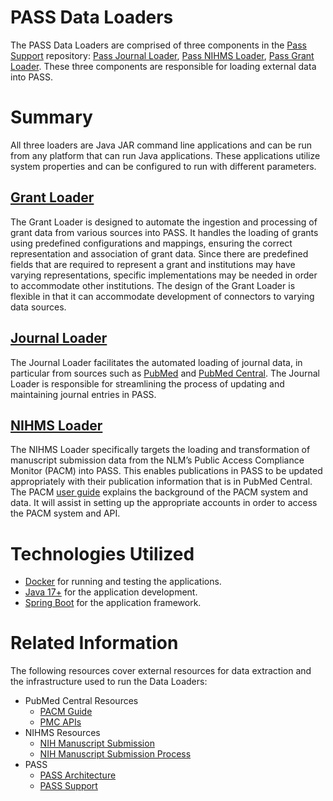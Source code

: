 # PASS Data Loaders

The PASS Data Loaders are comprised of three components in the [Pass Support](https://github.com/eclipse-pass/pass-support) repository: [Pass Journal Loader](https://github.com/eclipse-pass/pass-support), [Pass NIHMS Loader](https://github.com/eclipse-pass/pass-support), [Pass Grant Loader](https://github.com/eclipse-pass/pass-support). These three components are responsible for loading external data into PASS.

# Summary

All three loaders are Java JAR command line applications and can be run from any platform that can run Java applications. These applications utilize system properties and can be configured to run with different parameters.

## [Grant Loader](./grant-loader.md)

The Grant Loader is designed to automate the ingestion and processing of grant data from various sources into PASS. It handles the loading of grants using predefined configurations and mappings, ensuring the correct representation and association of grant data. Since there are predefined fields that are required to represent a grant and institutions may have varying representations, specific implementations may be needed in order to accommodate other institutions. The design of the Grant Loader is flexible in that it can accommodate development of connectors to varying data sources.

## [Journal Loader](./journal-loader.md)

The Journal Loader facilitates the automated loading of journal data, in particular from sources such as [PubMed](https://pubmed.ncbi.nlm.nih.gov/) and [PubMed Central](https://www.ncbi.nlm.nih.gov/pmc/). The Journal Loader is responsible for streamlining the process of updating and maintaining journal entries in PASS.

## [NIHMS Loader](./nihms-loader.md)

The NIHMS Loader specifically targets the loading and transformation of manuscript submission data from the NLM’s Public Access Compliance Monitor (PACM) into PASS. This enables publications in PASS to be updated appropriately with their publication information that is in PubMed Central. The PACM [user guide](https://www.ncbi.nlm.nih.gov/pmc/utils/pacm/static/pacm-user-guide.pdf) explains the background of the PACM system and data. It will assist in setting up the appropriate accounts in order to access the PACM system and API.

# Technologies Utilized

- [Docker](https://www.docker.com/products/docker-desktop/) for running and testing the applications.
- [Java 17+](https://www.oracle.com/java/technologies/downloads/) for the application development.
- [Spring Boot](https://spring.io/projects/spring-boot) for the application framework.

# Related Information

The following resources cover external resources for data extraction and the infrastructure used to run the Data Loaders:

- PubMed Central Resources
    - [PACM Guide](https://www.ncbi.nlm.nih.gov/pmc/utils/pacm/static/pacm-user-guide.pdf)
    - [PMC APIs](https://www.ncbi.nlm.nih.gov/pmc/tools/developers/#pmc-apis)
- NIHMS Resources
    - [NIH Manuscript Submission](https://www.nihms.nih.gov)
    - [NIH Manuscript Submission Process](https://www.nihms.nih.gov/about/overview/)
- PASS
  - [PASS Architecture](../../welcome-guide/deployment-architecture.md)
  - [PASS Support](https://github.com/eclipse-pass/pass-support)